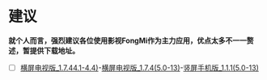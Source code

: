 # 建议
**就个人而言，强烈建议各位使用影视FongMi作为主力应用，优点太多不一一赘述，暂提供下载地址。**
- [ ] [横屏电视版_1.7.44.1-4.4)](https://framagit.org/00700/tvbox/-/raw/main/TVBox_APK/leanback-4.1-4.4_1.7.1.apk)-[横屏电视版_1.7.4(5.0-13)](https://framagit.org/00700/tvbox/-/raw/main/TVBox_APK/leanback-python_1.7.1.apk)-[竖屏手机版_1.1.1(5.0-13)](https://framagit.org/00700/tvbox/-/raw/main/TVBox_APK/leanback-mobile-python_1.0.8.apk)
